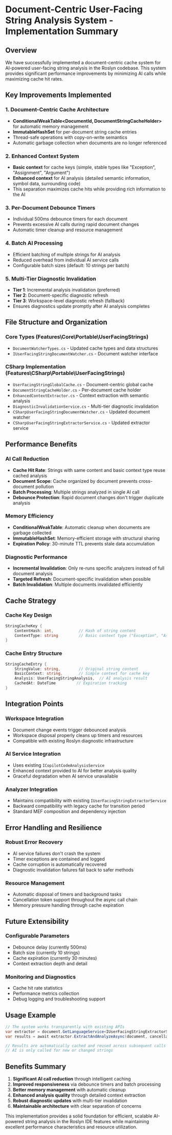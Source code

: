 # Document-Centric User-Facing String Analysis System - Implementation Summary

## Overview

We have successfully implemented a document-centric cache system for AI-powered user-facing string analysis in the Roslyn codebase. This system provides significant performance improvements by minimizing AI calls while maximizing cache hit rates.

## Key Improvements Implemented

### 1. Document-Centric Cache Architecture
- **ConditionalWeakTable<DocumentId, DocumentStringCacheHolder>** for automatic memory management
- **ImmutableHashSet<StringCacheEntry>** for per-document string cache entries
- Thread-safe operations with copy-on-write semantics
- Automatic garbage collection when documents are no longer referenced

### 2. Enhanced Context System
- **Basic context** for cache keys (simple, stable types like "Exception", "Assignment", "Argument")
- **Enhanced context** for AI analysis (detailed semantic information, symbol data, surrounding code)
- This separation maximizes cache hits while providing rich information to the AI

### 3. Per-Document Debounce Timers
- Individual 500ms debounce timers for each document
- Prevents excessive AI calls during rapid document changes
- Automatic timer cleanup and resource management

### 4. Batch AI Processing
- Efficient batching of multiple strings for AI analysis
- Reduced overhead from individual AI service calls
- Configurable batch sizes (default: 10 strings per batch)

### 5. Multi-Tier Diagnostic Invalidation
- **Tier 1**: Incremental analysis invalidation (preferred)
- **Tier 2**: Document-specific diagnostic refresh
- **Tier 3**: Workspace-level diagnostic refresh (fallback)
- Ensures diagnostics update promptly after AI analysis completes

## File Structure and Organization

### Core Types (Features\Core\Portable\UserFacingStrings\)
- `DocumentWatcherTypes.cs` - Updated cache types and data structures
- `IUserFacingStringDocumentWatcher.cs` - Document watcher interface

### CSharp Implementation (Features\CSharp\Portable\UserFacingStrings\)
- `UserFacingStringGlobalCache.cs` - Document-centric global cache
- `DocumentStringCacheHolder.cs` - Per-document cache holder
- `EnhancedContextExtractor.cs` - Context extraction with semantic analysis
- `DiagnosticInvalidationService.cs` - Multi-tier diagnostic invalidation
- `CSharpUserFacingStringDocumentWatcher.cs` - Updated document watcher
- `CSharpUserFacingStringExtractorService.cs` - Updated extractor service

## Performance Benefits

### AI Call Reduction
- **Cache Hit Rate**: Strings with same content and basic context type reuse cached analysis
- **Document Scope**: Cache organized by document prevents cross-document pollution
- **Batch Processing**: Multiple strings analyzed in single AI call
- **Debounce Protection**: Rapid document changes don't trigger duplicate analysis

### Memory Efficiency
- **ConditionalWeakTable**: Automatic cleanup when documents are garbage collected
- **ImmutableHashSet**: Memory-efficient storage with structural sharing
- **Expiration Policy**: 30-minute TTL prevents stale data accumulation

### Diagnostic Performance
- **Incremental Invalidation**: Only re-runs specific analyzers instead of full document analysis
- **Targeted Refresh**: Document-specific invalidation when possible
- **Batch Invalidation**: Multiple documents invalidated efficiently

## Cache Strategy

### Cache Key Design
```csharp
StringCacheKey {
    ContentHash: int,           // Hash of string content
    ContextType: string         // Basic context type ("Exception", "Assignment", etc.)
}
```

### Cache Entry Structure
```csharp
StringCacheEntry {
    StringValue: string,        // Original string content
    BasicContext: string,       // Simple context for cache key
    Analysis: UserFacingStringAnalysis,  // AI analysis result
    CachedAt: DateTime         // Expiration tracking
}
```

## Integration Points

### Workspace Integration
- Document change events trigger debounced analysis
- Workspace disposal properly cleans up timers and resources
- Compatible with existing Roslyn diagnostic infrastructure

### AI Service Integration
- Uses existing `ICopilotCodeAnalysisService`
- Enhanced context provided to AI for better analysis quality
- Graceful degradation when AI service unavailable

### Analyzer Integration
- Maintains compatibility with existing `IUserFacingStringExtractorService`
- Backward compatibility with legacy cache for transition period
- Standard MEF composition and dependency injection

## Error Handling and Resilience

### Robust Error Recovery
- AI service failures don't crash the system
- Timer exceptions are contained and logged
- Cache corruption is automatically recovered
- Diagnostic invalidation failures fall back to safer methods

### Resource Management
- Automatic disposal of timers and background tasks
- Cancellation token support throughout the async call chain
- Memory pressure handling through cache expiration

## Future Extensibility

### Configurable Parameters
- Debounce delay (currently 500ms)
- Batch size (currently 10 strings)
- Cache expiration (currently 30 minutes)
- Context extraction depth and detail

### Monitoring and Diagnostics
- Cache hit rate statistics
- Performance metrics collection
- Debug logging and troubleshooting support

## Usage Example

```csharp
// The system works transparently with existing APIs
var extractor = document.GetLanguageService<IUserFacingStringExtractorService>();
var results = await extractor.ExtractAndAnalyzeAsync(document, cancellationToken);

// Results are automatically cached and reused across subsequent calls
// AI is only called for new or changed strings
```

## Benefits Summary

1. **Significant AI call reduction** through intelligent caching
2. **Improved responsiveness** via debounce timers and batch processing
3. **Better memory management** with automatic cleanup
4. **Enhanced analysis quality** through detailed context extraction
5. **Robust diagnostic updates** with multi-tier invalidation
6. **Maintainable architecture** with clear separation of concerns

This implementation provides a solid foundation for efficient, scalable AI-powered string analysis in the Roslyn IDE features while maintaining excellent performance characteristics and resource utilization.
